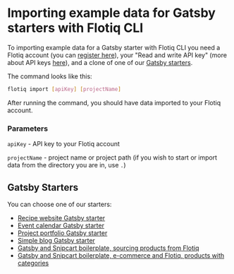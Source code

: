 # Importing example data for Gatsby starters with Flotiq CLI

To importing example data for a Gatsby starter with Flotiq CLI you need a Flotiq account (you can [register here](http://editor.flotiq.com/register.html)), your "Read and write API key" (more about API keys [here](../API/index.md)), and a clone of one of our [Gatsby starters](#gatsby-starters).

The command looks like this:

```bash
flotiq import [apiKey] [projectName]
```

After running the command, you should have data imported to your Flotiq account.

### Parameters

`apiKey` - API key to your Flotiq account

`projectName` - project name or project path (if you wish to start or import data from the directory you are in, use `.`)

## Gatsby Starters

You can choose one of our starters:

* [Recipe website Gatsby starter](https://github.com/flotiq/gatsby-starter-recipes)
* [Event calendar Gatsby starter](https://github.com/flotiq/gatsby-starter-event-calendar)
* [Project portfolio Gatsby starter](https://github.com/flotiq/gatsby-starter-projects)
* [Simple blog Gatsby starter](https://github.com/flotiq/gatsby-starter-blog)
* [Gatsby and Snipcart boilerplate, sourcing products from Flotiq](https://github.com/flotiq/gatsby-starter-products)
* [Gatsby and Snipcart boilerplate, e-commerce and Flotiq, products with categories](https://github.com/flotiq/gatsby-starter-products-with-categories)
